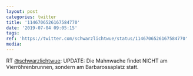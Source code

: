 ```yaml
---
layout: post
categories: twitter
title: '1146706526167584770'
date: '2019-07-04 09:05:15'
tags: 
ref: 'https://twitter.com/schwarzlichtwue/status/1146706526167584770'
media:
---
```

RT [@schwarzlichtwue](https://twitter.com/schwarzlichtwue): UPDATE: Die Mahnwache findet NICHT am Vierröhrenbrunnen, sondern am Barbarossaplatz statt.
